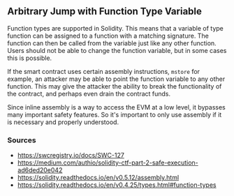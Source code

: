 ## Arbitrary Jump with Function Type Variable

Function types are supported in Solidity. This means that a variable of type function can be assigned to a function with a matching signature. The function can then be called from the variable just like any other function. Users should not be able to change the function variable, but in some cases this is possible.

If the smart contract uses certain assembly instructions, `mstore` for example, an attacker may be able to point the function variable to any other function. This may give the attacker the ability to break the functionality of the contract, and perhaps even drain the contract funds.

Since inline assembly is a way to access the EVM at a low level, it bypasses many important safety features. So it's important to only use assembly if it is necessary and properly understood.

### Sources

- https://swcregistry.io/docs/SWC-127
- https://medium.com/authio/solidity-ctf-part-2-safe-execution-ad6ded20e042
- https://solidity.readthedocs.io/en/v0.5.12/assembly.html
- https://solidity.readthedocs.io/en/v0.4.25/types.html#function-types